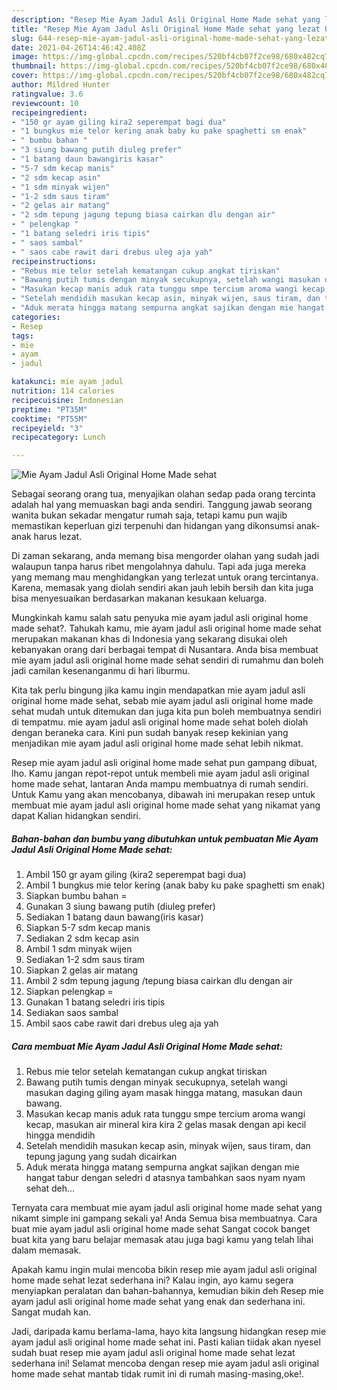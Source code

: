 ```yaml
---
description: "Resep Mie Ayam Jadul Asli Original Home Made sehat yang lezat Untuk Jualan"
title: "Resep Mie Ayam Jadul Asli Original Home Made sehat yang lezat Untuk Jualan"
slug: 644-resep-mie-ayam-jadul-asli-original-home-made-sehat-yang-lezat-untuk-jualan
date: 2021-04-26T14:46:42.408Z
image: https://img-global.cpcdn.com/recipes/520bf4cb07f2ce98/680x482cq70/mie-ayam-jadul-asli-original-home-made-sehat-foto-resep-utama.jpg
thumbnail: https://img-global.cpcdn.com/recipes/520bf4cb07f2ce98/680x482cq70/mie-ayam-jadul-asli-original-home-made-sehat-foto-resep-utama.jpg
cover: https://img-global.cpcdn.com/recipes/520bf4cb07f2ce98/680x482cq70/mie-ayam-jadul-asli-original-home-made-sehat-foto-resep-utama.jpg
author: Mildred Hunter
ratingvalue: 3.6
reviewcount: 10
recipeingredient:
- "150 gr ayam giling kira2 seperempat bagi dua"
- "1 bungkus mie telor kering anak baby ku pake spaghetti sm enak"
- " bumbu bahan "
- "3 siung bawang putih diuleg prefer"
- "1 batang daun bawangiris kasar"
- "5-7 sdm kecap manis"
- "2 sdm kecap asin"
- "1 sdm minyak wijen"
- "1-2 sdm saus tiram"
- "2 gelas air matang"
- "2 sdm tepung jagung tepung biasa cairkan dlu dengan air"
- " pelengkap "
- "1 batang seledri iris tipis"
- " saos sambal"
- " saos cabe rawit dari drebus uleg aja yah"
recipeinstructions:
- "Rebus mie telor setelah kematangan cukup angkat tiriskan"
- "Bawang putih tumis dengan minyak secukupnya, setelah wangi masukan daging giling ayam masak hingga matang, masukan daun bawang."
- "Masukan kecap manis aduk rata tunggu smpe tercium aroma wangi kecap, masukan air mineral kira kira 2 gelas masak dengan api kecil hingga mendidih"
- "Setelah mendidih masukan kecap asin, minyak wijen, saus tiram, dan tepung jagung yang sudah dicairkan"
- "Aduk merata hingga matang sempurna angkat sajikan dengan mie hangat tabur dengan seledri d atasnya tambahkan saos nyam nyam sehat deh..."
categories:
- Resep
tags:
- mie
- ayam
- jadul

katakunci: mie ayam jadul 
nutrition: 114 calories
recipecuisine: Indonesian
preptime: "PT35M"
cooktime: "PT55M"
recipeyield: "3"
recipecategory: Lunch

---
```



![Mie Ayam Jadul Asli Original Home Made sehat](https://img-global.cpcdn.com/recipes/520bf4cb07f2ce98/680x482cq70/mie-ayam-jadul-asli-original-home-made-sehat-foto-resep-utama.jpg)

Sebagai seorang orang tua, menyajikan olahan sedap pada orang tercinta adalah hal yang memuaskan bagi anda sendiri. Tanggung jawab seorang  wanita bukan sekadar mengatur rumah saja, tetapi kamu pun wajib memastikan keperluan gizi terpenuhi dan hidangan yang dikonsumsi anak-anak harus lezat.

Di zaman  sekarang, anda memang bisa mengorder olahan yang sudah jadi walaupun tanpa harus ribet mengolahnya dahulu. Tapi ada juga mereka yang memang mau menghidangkan yang terlezat untuk orang tercintanya. Karena, memasak yang diolah sendiri akan jauh lebih bersih dan kita juga bisa menyesuaikan berdasarkan makanan kesukaan keluarga. 



Mungkinkah kamu salah satu penyuka mie ayam jadul asli original home made sehat?. Tahukah kamu, mie ayam jadul asli original home made sehat merupakan makanan khas di Indonesia yang sekarang disukai oleh kebanyakan orang dari berbagai tempat di Nusantara. Anda bisa membuat mie ayam jadul asli original home made sehat sendiri di rumahmu dan boleh jadi camilan kesenanganmu di hari liburmu.

Kita tak perlu bingung jika kamu ingin mendapatkan mie ayam jadul asli original home made sehat, sebab mie ayam jadul asli original home made sehat mudah untuk ditemukan dan juga kita pun boleh membuatnya sendiri di tempatmu. mie ayam jadul asli original home made sehat boleh diolah dengan beraneka cara. Kini pun sudah banyak resep kekinian yang menjadikan mie ayam jadul asli original home made sehat lebih nikmat.

Resep mie ayam jadul asli original home made sehat pun gampang dibuat, lho. Kamu jangan repot-repot untuk membeli mie ayam jadul asli original home made sehat, lantaran Anda mampu membuatnya di rumah sendiri. Untuk Kamu yang akan mencobanya, dibawah ini merupakan resep untuk membuat mie ayam jadul asli original home made sehat yang nikamat yang dapat Kalian hidangkan sendiri.

<!--inarticleads1-->

##### Bahan-bahan dan bumbu yang dibutuhkan untuk pembuatan Mie Ayam Jadul Asli Original Home Made sehat:

1. Ambil 150 gr ayam giling (kira2 seperempat bagi dua)
1. Ambil 1 bungkus mie telor kering (anak baby ku pake spaghetti sm enak)
1. Siapkan  bumbu bahan =
1. Gunakan 3 siung bawang putih (diuleg prefer)
1. Sediakan 1 batang daun bawang(iris kasar)
1. Siapkan 5-7 sdm kecap manis
1. Sediakan 2 sdm kecap asin
1. Ambil 1 sdm minyak wijen
1. Sediakan 1-2 sdm saus tiram
1. Siapkan 2 gelas air matang
1. Ambil 2 sdm tepung jagung /tepung biasa cairkan dlu dengan air
1. Siapkan  pelengkap =
1. Gunakan 1 batang seledri iris tipis
1. Sediakan  saos sambal
1. Ambil  saos cabe rawit dari drebus uleg aja yah




<!--inarticleads2-->

##### Cara membuat Mie Ayam Jadul Asli Original Home Made sehat:

1. Rebus mie telor setelah kematangan cukup angkat tiriskan
1. Bawang putih tumis dengan minyak secukupnya, setelah wangi masukan daging giling ayam masak hingga matang, masukan daun bawang.
1. Masukan kecap manis aduk rata tunggu smpe tercium aroma wangi kecap, masukan air mineral kira kira 2 gelas masak dengan api kecil hingga mendidih
1. Setelah mendidih masukan kecap asin, minyak wijen, saus tiram, dan tepung jagung yang sudah dicairkan
1. Aduk merata hingga matang sempurna angkat sajikan dengan mie hangat tabur dengan seledri d atasnya tambahkan saos nyam nyam sehat deh...




Ternyata cara membuat mie ayam jadul asli original home made sehat yang nikamt simple ini gampang sekali ya! Anda Semua bisa membuatnya. Cara buat mie ayam jadul asli original home made sehat Sangat cocok banget buat kita yang baru belajar memasak atau juga bagi kamu yang telah lihai dalam memasak.

Apakah kamu ingin mulai mencoba bikin resep mie ayam jadul asli original home made sehat lezat sederhana ini? Kalau ingin, ayo kamu segera menyiapkan peralatan dan bahan-bahannya, kemudian bikin deh Resep mie ayam jadul asli original home made sehat yang enak dan sederhana ini. Sangat mudah kan. 

Jadi, daripada kamu berlama-lama, hayo kita langsung hidangkan resep mie ayam jadul asli original home made sehat ini. Pasti kalian tiidak akan nyesel sudah buat resep mie ayam jadul asli original home made sehat lezat sederhana ini! Selamat mencoba dengan resep mie ayam jadul asli original home made sehat mantab tidak rumit ini di rumah masing-masing,oke!.

